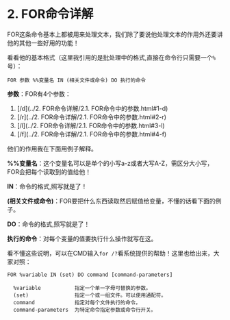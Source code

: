 # 2. FOR命令详解

FOR这条命令基本上都被用来处理文本，我们除了要说他处理文本的作用外还要讲他的其他一些好用的功能！

看看他的基本格式（这里我引用的是批处理中的格式,直接在命令行只需要一个`%`号）：

```
FOR 参数 %%变量名 IN (相关文件或命令) DO 执行的命令
```

**参数**：FOR有4个参数：

1. [/d](../2. FOR命令详解/2.1. FOR命令中的参数.html#1-d)
2. [/r](../2. FOR命令详解/2.1. FOR命令中的参数.html#2-r)
3. [/l](../2. FOR命令详解/2.1. FOR命令中的参数.html#3-l)
4. [/f](../2. FOR命令详解/2.1. FOR命令中的参数.html#4-f)

他们的作用我在下面用例子解释。

**%%变量名**：这个变量名可以是单个的小写a-z或者大写A-Z，需区分大小写，FOR会把每个读取到的值给他！

**IN**：命令的格式,照写就是了！

**(相关文件或命令)**：FOR要把什么东西读取然后赋值给变量，不懂的话看下面的例子。

**DO**：命令的格式,照写就是了！

**执行的命令**：对每个变量的值要执行什么操作就写在这。

看不懂这些说明，可以在CMD输入`for /?`看系统提供的帮助！这里也给出来，大家对照：

```
FOR %variable IN (set) DO command [command-parameters]

  %variable           指定一个单一字母可替换的参数。
  (set)               指定一个或一组文件。可以使用通配符。
  command             指定对每个文件执行的命令。
  command-parameters  为特定命令指定参数或命令行开关。
```
